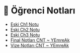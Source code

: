 # 📕 Öğrenci Notları

<!--Index-->

- [Eski Ch1 Notu](Eski%20Ch1%20Notu.pdf)
- [Eski Ch2 Notu](Eski%20Ch2%20Notu.pdf)
- [Eski Ch3 Notu](Eski%20Ch3%20Notu.pdf)
- [Final Notları CNT ~ YEmreAk](Final%20Notlar%C4%B1%20CNT%20~%20YEmreAk.pdf)
- [Vize Notları CNT ~ YEmreAk](Vize%20Notlar%C4%B1%20CNT%20~%20YEmreAk.pdf)

<!--Index-->
